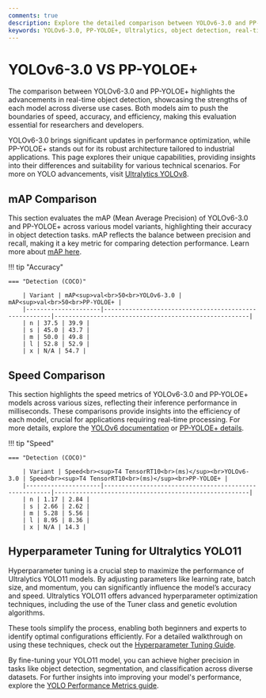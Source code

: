 ```yaml
---
comments: true  
description: Explore the detailed comparison between YOLOv6-3.0 and PP-YOLOE+, two leading models in object detection and real-time AI. Learn how these models perform in terms of speed, accuracy, and edge AI applications, and uncover their use cases in computer vision.  
keywords: YOLOv6-3.0, PP-YOLOE+, Ultralytics, object detection, real-time AI, edge AI, computer vision, model comparison
---
```


# YOLOv6-3.0 VS PP-YOLOE+

The comparison between YOLOv6-3.0 and PP-YOLOE+ highlights the advancements in real-time object detection, showcasing the strengths of each model across diverse use cases. Both models aim to push the boundaries of speed, accuracy, and efficiency, making this evaluation essential for researchers and developers.

YOLOv6-3.0 brings significant updates in performance optimization, while PP-YOLOE+ stands out for its robust architecture tailored to industrial applications. This page explores their unique capabilities, providing insights into their differences and suitability for various technical scenarios. For more on YOLO advancements, visit [Ultralytics YOLOv8](https://docs.ultralytics.com/models/yolov8/).


## mAP Comparison

This section evaluates the mAP (Mean Average Precision) of YOLOv6-3.0 and PP-YOLOE+ across various model variants, highlighting their accuracy in object detection tasks. mAP reflects the balance between precision and recall, making it a key metric for comparing detection performance. Learn more about [mAP here](https://www.ultralytics.com/glossary/mean-average-precision-map).


!!! tip "Accuracy"

	=== "Detection (COCO)"

		| Variant | mAP<sup>val<br>50<br>YOLOv6-3.0 | mAP<sup>val<br>50<br>PP-YOLOE+ |
		|---------------------|-------------------------------------------------------|-------------------------------------------------------|
		| n | 37.5 | 39.9 |
		| s | 45.0 | 43.7 |
		| m | 50.0 | 49.8 |
		| l | 52.8 | 52.9 |
		| x | N/A | 54.7 |
		

## Speed Comparison

This section highlights the speed metrics of YOLOv6-3.0 and PP-YOLOE+ models across various sizes, reflecting their inference performance in milliseconds. These comparisons provide insights into the efficiency of each model, crucial for applications requiring real-time processing. For more details, explore the [YOLOv6 documentation](https://docs.ultralytics.com/models/yolov6/) or [PP-YOLOE+ details](https://github.com/PaddlePaddle/PaddleDetection).


!!! tip "Speed"

	=== "Detection (COCO)"

		| Variant | Speed<br><sup>T4 TensorRT10<br>(ms)</sup><br>YOLOv6-3.0 | Speed<br><sup>T4 TensorRT10<br>(ms)</sup><br>PP-YOLOE+ |
		|---------------------|-------------------------------------------------------|-------------------------------------------------------|
		| n | 1.17 | 2.84 |
		| s | 2.66 | 2.62 |
		| m | 5.28 | 5.56 |
		| l | 8.95 | 8.36 |
		| x | N/A | 14.3 |

## Hyperparameter Tuning for Ultralytics YOLO11

Hyperparameter tuning is a crucial step to maximize the performance of Ultralytics YOLO11 models. By adjusting parameters like learning rate, batch size, and momentum, you can significantly influence the model’s accuracy and speed. Ultralytics YOLO11 offers advanced hyperparameter optimization techniques, including the use of the Tuner class and genetic evolution algorithms.

These tools simplify the process, enabling both beginners and experts to identify optimal configurations efficiently. For a detailed walkthrough on using these techniques, check out the [Hyperparameter Tuning Guide](https://docs.ultralytics.com/guides/hyperparameter-tuning/).

By fine-tuning your YOLO11 model, you can achieve higher precision in tasks like object detection, segmentation, and classification across diverse datasets. For further insights into improving your model's performance, explore the [YOLO Performance Metrics guide](https://docs.ultralytics.com/guides/yolo-performance-metrics/).
